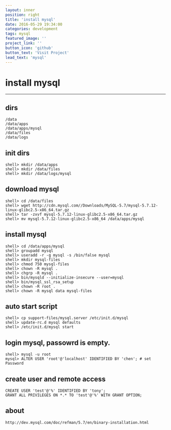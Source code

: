 ```yaml
---
layout: inner
position: right
title: 'install mysql'
date: 2016-05-29 19:34:00
categories: development
tags: mysql
featured_image: ''
project_link: ''
button_icon: 'github'
button_text: 'Visit Project'
lead_text: 'mysql'
---
```


# install mysql

---

## dirs

	/data
	/data/apps
	/data/apps/mysql
	/data/files
	/data/logs

## init dirs

	shell> mkdir /data/apps
	shell> mkdir /data/files
	shell> mkdir /data/logs/mysql

## download mysql

	shell> cd /data/files
	shell> wget http://cdn.mysql.com//Downloads/MySQL-5.7/mysql-5.7.12-linux-glibc2.5-x86_64.tar.gz
	shell> tar -zxvf mysql-5.7.12-linux-glibc2.5-x86_64.tar.gz
	shell> mv mysql-5.7.12-linux-glibc2.5-x86_64 /data/apps/mysql

## install mysql

	shell> cd /data/apps/mysql
	shell> groupadd mysql
	shell> useradd -r -g mysql -s /bin/false mysql
	shell> mkdir mysql-files
	shell> chmod 750 mysql-files
	shell> chown -R mysql .
	shell> chgrp -R mysql .
	shell> bin/mysqld --initialize-insecure --user=mysql
	shell> bin/mysql_ssl_rsa_setup
	shell> chown -R root .
	shell> chown -R mysql data mysql-files

## auto start script

	shell> cp support-files/mysql.server /etc/init.d/mysql
	shell> update-rc.d mysql defaults
	shell> /etc/init.d/mysql start

## login mysql, passowrd is empty.

	shell> mysql -u root
	mysql> ALTER USER 'root'@'localhost' IDENTIFIED BY 'chen'; # set Password

## create user and remote access
	
	CREATE USER 'test'@'%' IDENTIFIED BY 'tony';
	GRANT ALL PRIVILEGES ON *.* TO 'test'@'%' WITH GRANT OPTION;

## about

	http://dev.mysql.com/doc/refman/5.7/en/binary-installation.html